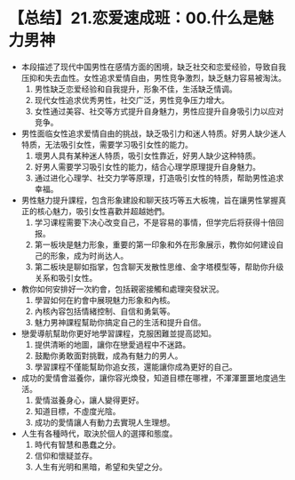 # 【总结】21.恋爱速成班：00.什么是魅力男神

-   本段描述了现代中国男性在感情方面的困境，缺乏社交和恋爱经验，导致自我压抑和失去血性。女性追求爱情自由，男性竞争激烈，缺乏魅力容易被淘汰。
    1.  男性缺乏恋爱经验和自我提升，形象不佳，生活缺乏情调。
    2.  现代女性追求优秀男性，社交广泛，男性竞争压力增大。
    3.  女性通过美容、社交等方式提升自身魅力，男性应提升自身吸引力以应对竞争。
-   男性面临女性追求爱情自由的挑战，缺乏吸引力和迷人特质。好男人缺少迷人特质，无法吸引女性，需要学习吸引女性的能力。
    1.  壞男人具有某种迷人特质，吸引女性靠近，好男人缺少这种特质。
    2.  好男人需要学习吸引女性的能力，结合心理学原理提升自身魅力。
    3.  通过进化心理学、社交力学等原理，打造吸引女性的特质，帮助男性追求幸福。
-   男性魅力提升課程，包含形象建設和聊天技巧等五大板塊，旨在讓男性掌握真正的核心魅力，吸引女性喜歡并超越她們。
    1.  学习课程需要下决心改变自己，不是容易的事情，但学完后将获得十倍回报。
    2.  第一板块是魅力形象，重要的第一印象和外在形象展示，教你如何建设自己的形象，成为时尚达人。
    3.  第二板块是聊如指掌，包含聊天发散性思维、金字塔模型等，帮助你升级关系和吸引女性。
-   教你如何安排好一次約會，包括親密接觸和處理突發狀況。
    1.  學習如何在約會中展現魅力形象和內核。
    2.  內核內容包括情緒控制、自信和勇氣等。
    3.  魅力男神課程幫助你搞定自己的生活和提升自信。
-   戀愛導航幫助你更好地學習課程，克服困難並提高認知。
    1.  提供清晰的地圖，讓你在戀愛過程中不迷路。
    2.  鼓勵你勇敢面對挑戰，成為有魅力的男人。
    3.  學習課程不僅能幫助你追女孩，還能讓你成為更好的自己。
-   成功的愛情會滋養你，讓你容光煥發，知道目標在哪裡，不渾渾噩噩地度過生活。
    1.  愛情滋養身心，讓人變得更好。
    2.  知道目標，不虛度光陰。
    3.  成功的愛情讓人有動力去實現人生理想。
-   人生有各種時代，取決於個人的選擇和態度。
    1.  時代有智慧和愚蠢之分。
    2.  信仰和懷疑並存。
    3.  人生有光明和黑暗，希望和失望之分。